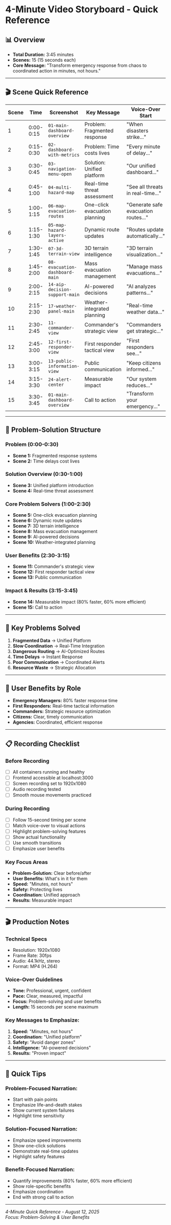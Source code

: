 # 4-Minute Video Storyboard - Quick Reference

## 📊 Overview
- **Total Duration:** 3:45 minutes
- **Scenes:** 15 (15 seconds each)
- **Core Message:** "Transform emergency response from chaos to coordinated action in minutes, not hours."

---

## 🎬 Scene Quick Reference

| Scene | Time | Screenshot | Key Message | Voice-Over Start |
|-------|------|------------|-------------|-----------------|
| 1 | 0:00-0:15 | `01-main-dashboard-overview` | Problem: Fragmented response | "When disasters strike..." |
| 2 | 0:15-0:30 | `02-dashboard-with-metrics` | Problem: Time costs lives | "Every minute of delay..." |
| 3 | 0:30-0:45 | `03-navigation-menu-open` | Solution: Unified platform | "Our unified dashboard..." |
| 4 | 0:45-1:00 | `04-multi-hazard-map` | Real-time threat assessment | "See all threats in real-time..." |
| 5 | 1:00-1:15 | `06-map-evacuation-routes` | One-click evacuation planning | "Generate safe evacuation routes..." |
| 6 | 1:15-1:30 | `05-map-hazard-layers-active` | Dynamic route updates | "Routes update automatically..." |
| 7 | 1:30-1:45 | `07-3d-terrain-view` | 3D terrain intelligence | "3D terrain visualization..." |
| 8 | 1:45-2:00 | `08-evacuation-dashboard-main` | Mass evacuation management | "Manage mass evacuations..." |
| 9 | 2:00-2:15 | `14-aip-decision-support-main` | AI-powered decisions | "AI analyzes patterns..." |
| 10 | 2:15-2:30 | `17-weather-panel-main` | Weather-integrated planning | "Real-time weather data..." |
| 11 | 2:30-2:45 | `11-commander-view` | Commander's strategic view | "Commanders get strategic..." |
| 12 | 2:45-3:00 | `12-first-responder-view` | First responder tactical view | "First responders see..." |
| 13 | 3:00-3:15 | `13-public-information-view` | Public communication | "Keep citizens informed..." |
| 14 | 3:15-3:30 | `24-alert-center` | Measurable impact | "Our system reduces..." |
| 15 | 3:30-3:45 | `01-main-dashboard-overview` | Call to action | "Transform your emergency..." |

---

## 🎯 Problem-Solution Structure

### Problem (0:00-0:30)
- **Scene 1:** Fragmented response systems
- **Scene 2:** Time delays cost lives

### Solution Overview (0:30-1:00)
- **Scene 3:** Unified platform introduction
- **Scene 4:** Real-time threat assessment

### Core Problem Solvers (1:00-2:30)
- **Scene 5:** One-click evacuation planning
- **Scene 6:** Dynamic route updates
- **Scene 7:** 3D terrain intelligence
- **Scene 8:** Mass evacuation management
- **Scene 9:** AI-powered decisions
- **Scene 10:** Weather-integrated planning

### User Benefits (2:30-3:15)
- **Scene 11:** Commander's strategic view
- **Scene 12:** First responder tactical view
- **Scene 13:** Public communication

### Impact & Results (3:15-3:45)
- **Scene 14:** Measurable impact (80% faster, 60% more efficient)
- **Scene 15:** Call to action

---

## 🎯 Key Problems Solved

1. **Fragmented Data** → Unified Platform
2. **Slow Coordination** → Real-Time Integration
3. **Dangerous Routing** → AI-Optimized Routes
4. **Time Delays** → Instant Response
5. **Poor Communication** → Coordinated Alerts
6. **Resource Waste** → Strategic Allocation

---

## 🎯 User Benefits by Role

- **Emergency Managers:** 80% faster response time
- **First Responders:** Real-time tactical information
- **Commanders:** Strategic resource optimization
- **Citizens:** Clear, timely communication
- **Agencies:** Coordinated, efficient response

---

## 📋 Recording Checklist

### Before Recording
- [ ] All containers running and healthy
- [ ] Frontend accessible at localhost:3000
- [ ] Screen recording set to 1920x1080
- [ ] Audio recording tested
- [ ] Smooth mouse movements practiced

### During Recording
- [ ] Follow 15-second timing per scene
- [ ] Match voice-over to visual actions
- [ ] Highlight problem-solving features
- [ ] Show actual functionality
- [ ] Use smooth transitions
- [ ] Emphasize user benefits

### Key Focus Areas
- **Problem-Solution:** Clear before/after
- **User Benefits:** What's in it for them
- **Speed:** "Minutes, not hours"
- **Safety:** Protecting lives
- **Coordination:** Unified approach
- **Results:** Measurable impact

---

## 🎬 Production Notes

### Technical Specs
- Resolution: 1920x1080
- Frame Rate: 30fps
- Audio: 44.1kHz, stereo
- Format: MP4 (H.264)

### Voice-Over Guidelines
- **Tone:** Professional, urgent, confident
- **Pace:** Clear, measured, impactful
- **Focus:** Problem-solving and user benefits
- **Length:** 15 seconds per scene maximum

### Key Messages to Emphasize:
1. **Speed:** "Minutes, not hours"
2. **Coordination:** "Unified platform"
3. **Safety:** "Avoid danger zones"
4. **Intelligence:** "AI-powered decisions"
5. **Results:** "Proven impact"

---

## 🚀 Quick Tips

### Problem-Focused Narration:
- Start with pain points
- Emphasize life-and-death stakes
- Show current system failures
- Highlight time sensitivity

### Solution-Focused Narration:
- Emphasize speed improvements
- Show one-click solutions
- Demonstrate real-time updates
- Highlight safety features

### Benefit-Focused Narration:
- Quantify improvements (80% faster, 60% more efficient)
- Show role-specific benefits
- Emphasize coordination
- End with strong call to action

---

*4-Minute Quick Reference - August 12, 2025*  
*Focus: Problem-Solving & User Benefits*
